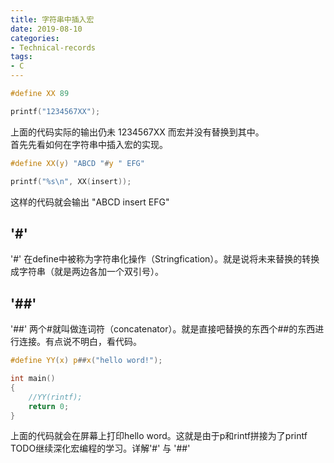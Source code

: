 ```yaml
---
title: 字符串中插入宏
date: 2019-08-10
categories:
- Technical-records
tags:
- C
---
```




```c
#define XX 89

printf("1234567XX");
```  

上面的代码实际的输出仍未 1234567XX 而宏并没有替换到其中。  
首先先看如何在字符串中插入宏的实现。  

```c
#define XX(y) "ABCD "#y " EFG"

printf("%s\n", XX(insert));
```  

这样的代码就会输出 "ABCD insert EFG"    

## '#'  

'#' 在define中被称为字符串化操作（Stringfication）。就是说将未来替换的转换成字符串（就是两边各加一个双引号）。  

## '##'  

'##' 两个#就叫做连词符（concatenator）。就是直接吧替换的东西个##的东西进行连接。有点说不明白，看代码。  

```c
#define YY(x) p##x("hello word!");

int main()
{
    //YY(rintf);
    return 0;
}

```  

上面的代码就会在屏幕上打印hello word。这就是由于p和rintf拼接为了printf  
TODO继续深化宏编程的学习。详解'#' 与 '##' 